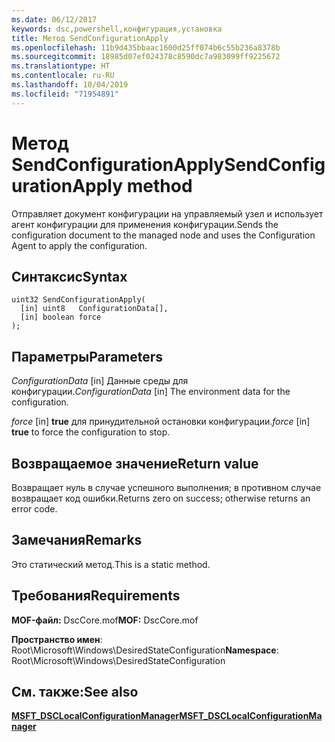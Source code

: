 ```yaml
---
ms.date: 06/12/2017
keywords: dsc,powershell,конфигурация,установка
title: Метод SendConfigurationApply
ms.openlocfilehash: 11b9d435bbaac1600d25ff074b6c55b236a8378b
ms.sourcegitcommit: 18985d07ef024378c8590dc7a983099ff9225672
ms.translationtype: HT
ms.contentlocale: ru-RU
ms.lasthandoff: 10/04/2019
ms.locfileid: "71954891"
---
```

# <a name="sendconfigurationapply-method"></a><span data-ttu-id="9e02b-103">Метод SendConfigurationApply</span><span class="sxs-lookup"><span data-stu-id="9e02b-103">SendConfigurationApply method</span></span>

<span data-ttu-id="9e02b-104">Отправляет документ конфигурации на управляемый узел и использует агент конфигурации для применения конфигурации.</span><span class="sxs-lookup"><span data-stu-id="9e02b-104">Sends the configuration document to the managed node and uses the Configuration Agent to apply the configuration.</span></span>

## <a name="syntax"></a><span data-ttu-id="9e02b-105">Синтаксис</span><span class="sxs-lookup"><span data-stu-id="9e02b-105">Syntax</span></span>

```mof
uint32 SendConfigurationApply(
  [in] uint8   ConfigurationData[],
  [in] boolean force
);
```

## <a name="parameters"></a><span data-ttu-id="9e02b-106">Параметры</span><span class="sxs-lookup"><span data-stu-id="9e02b-106">Parameters</span></span>

<span data-ttu-id="9e02b-107">*ConfigurationData* \[in\] Данные среды для конфигурации.</span><span class="sxs-lookup"><span data-stu-id="9e02b-107">*ConfigurationData* \[in\] The environment data for the configuration.</span></span>

<span data-ttu-id="9e02b-108">*force* \[in\] **true** для принудительной остановки конфигурации.</span><span class="sxs-lookup"><span data-stu-id="9e02b-108">*force* \[in\] **true** to force the configuration to stop.</span></span>

## <a name="return-value"></a><span data-ttu-id="9e02b-109">Возвращаемое значение</span><span class="sxs-lookup"><span data-stu-id="9e02b-109">Return value</span></span>

<span data-ttu-id="9e02b-110">Возвращает нуль в случае успешного выполнения; в противном случае возвращает код ошибки.</span><span class="sxs-lookup"><span data-stu-id="9e02b-110">Returns zero on success; otherwise returns an error code.</span></span>

## <a name="remarks"></a><span data-ttu-id="9e02b-111">Замечания</span><span class="sxs-lookup"><span data-stu-id="9e02b-111">Remarks</span></span>

<span data-ttu-id="9e02b-112">Это статический метод.</span><span class="sxs-lookup"><span data-stu-id="9e02b-112">This is a static method.</span></span>

## <a name="requirements"></a><span data-ttu-id="9e02b-113">Требования</span><span class="sxs-lookup"><span data-stu-id="9e02b-113">Requirements</span></span>

<span data-ttu-id="9e02b-114">**MOF-файл:** DscCore.mof</span><span class="sxs-lookup"><span data-stu-id="9e02b-114">**MOF:** DscCore.mof</span></span>

<span data-ttu-id="9e02b-115">**Пространство имен**: Root\Microsoft\Windows\DesiredStateConfiguration</span><span class="sxs-lookup"><span data-stu-id="9e02b-115">**Namespace**: Root\Microsoft\Windows\DesiredStateConfiguration</span></span>

## <a name="see-also"></a><span data-ttu-id="9e02b-116">См. также:</span><span class="sxs-lookup"><span data-stu-id="9e02b-116">See also</span></span>

[<span data-ttu-id="9e02b-117">**MSFT_DSCLocalConfigurationManager**</span><span class="sxs-lookup"><span data-stu-id="9e02b-117">**MSFT_DSCLocalConfigurationManager**</span></span>](msft-dsclocalconfigurationmanager.md)
